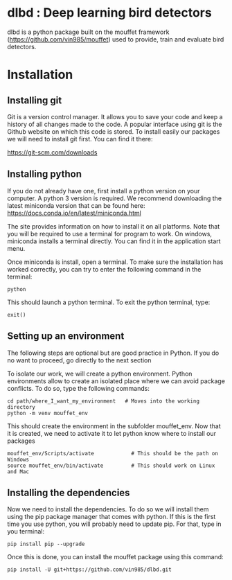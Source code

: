 # dlbd : Deep learning bird detectors

dlbd is a python package built on the mouffet framework (https://github.com/vin985/mouffet) used to
provide, train and evaluate bird detectors.


# Installation

## Installing git

Git is a version control manager. It allows you to save your code and keep a history of all changes made to the code.
A popular interface using git is the Github website on which this code is stored.
To install easily our packages we will need to install git first. You can find it there:

https://git-scm.com/downloads

## Installing python

If you do not already have one, first install a python version on your computer. A python 3 version is required.
We recommend downloading the latest miniconda version that can be found here:
https://docs.conda.io/en/latest/miniconda.html

The site provides information on how to install it on all platforms. Note that you will be required to
use a terminal for program to work. On windows, miniconda installs a terminal directly. You can find it in the
application start menu.

Once miniconda is install, open a terminal. To make sure the installation has worked correctly, you can try to enter
the following command in the terminal:

    python

This should launch a python terminal. To exit the python terminal, type:

    exit()

## Setting up an environment
The following steps are optional but are good practice in Python. If you do no want to proceed, go directly to the next section 

To isolate our work, we will create a python environment. Python environments allow to create an isolated place
where we can avoid package conflicts. To do so, type the following commands:

    cd path/where_I_want_my_environment   # Moves into the working directory
    python -m venv mouffet_env

This should create the environment in the subfolder mouffet_env. Now that it is created, we need to activate it
to let python know where to install our packages

    mouffet_env/Scripts/activate            # This should be the path on Windows
    source mouffet_env/bin/activate         # This should work on Linux and Mac

## Installing the dependencies

Now we need to install the dependencies. To do so we will install them using the pip package manager that comes with python.
If this is the first time you use python, you will probably need to update pip. For that, type in you terminal:

    pip install pip --upgrade

Once this is done, you can install the mouffet package using this command:

    pip install -U git+https://github.com/vin985/dlbd.git
